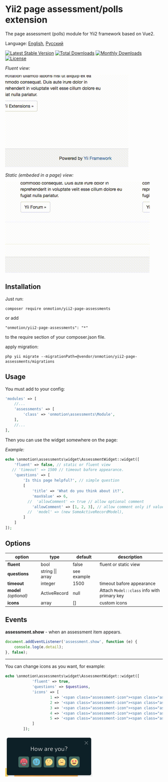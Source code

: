 # Yii2 page assessment/polls extension
The page assessment (polls) module for Yii2 framework based on Vue2.

Language: [English](README.md), [Русский](README.ru.md)

[![Latest Stable Version](https://poser.pugx.org/onmotion/yii2-page-assessments/v/stable)](https://packagist.org/packages/onmotion/yii2-page-assessments)
[![Total Downloads](https://poser.pugx.org/onmotion/yii2-page-assessments/downloads)](https://packagist.org/packages/onmotion/yii2-page-assessments)
[![Monthly Downloads](https://poser.pugx.org/onmotion/yii2-page-assessments/d/monthly)](https://packagist.org/packages/onmotion/yii2-page-assessments)
[![License](https://poser.pugx.org/onmotion/yii2-page-assessments/license)](https://packagist.org/packages/onmotion/yii2-page-assessments)

*Fluent view:*

![fluent](https://github.com/onmotion/yii2-page-assessments/blob/docs/docs/fluent.gif?raw=true)

*Static (embeded in a page) view:*

![static](https://github.com/onmotion/yii2-page-assessments/blob/docs/docs/static.gif?raw=true)

Installation
--

Just run:

    composer require onmotion/yii2-page-assessments

or add 

    "onmotion/yii2-page-assessments": "*"

to the require section of your composer.json file.

apply migration:

    php yii migrate --migrationPath=@vendor/onmotion/yii2-page-assessments/migrations

Usage
--

You must add to your config:

```php
'modules' => [
    //...
    'assessments' => [
        'class' => 'onmotion\assessments\Module',
    ],
    //...
],
```

Then you can use the widget somewhere on the page:

*Example:*

```php
echo \onmotion\assessments\widget\AssessmentWidget::widget([
    'fluent' => false, // static or fluent view
   // 'timeout' => 1500 // timeout bafore appearance.
    'questions' => [
        'Is this page helpful?', // simple question
        [
            'title' => 'What do you think about it?',
            'maxValue' => 6, 
          //  'allowComment' => true // allow optional comment
            'allowComment' => [1, 2, 3], // allow comment only if value is 1, 2 or 3.
          //  'model' => (new SomeActiveRecordModel),
        ]
    ]
]);
```
Options
--

| option     | type | default  | description |
| --------   | --------  | --------  | --------  |
| **fluent**     | bool     | false    | fluent or static view  |
| **questions**   | string \|\| array   | see example | 
| **timeout** | integer | 1500 | timeout bafore appearance |
| **model** _(optional)_   | ActiveRecord   | null | Attach `Model::class` info with primary key  |
| **icons** | array | [] | custom icons |

Events
--

**assessment.show** - when an assessment item appears.

```javascript
document.addEventListener('assessment.show', function (e) {
    console.log(e.detail);
}, false);
```

---

You can change icons as you want, for example:

```php
echo \onmotion\assessments\widget\AssessmentWidget::widget([
            'fluent' => true,
            'questions' => $questions,
            'icons' => [
                    1 => '<span class="assessment-icon"><span class="assessment-icon__angry"></span></span>',
                    2 => '<span class="assessment-icon"><span class="assessment-icon__sad"></span></span>',
                    3 => '<span class="assessment-icon"><span class="assessment-icon__thinking"></span></span>',
                    4 => '<span class="assessment-icon"><span class="assessment-icon__happy"></span></span>',
                    5 => '<span class="assessment-icon"><span class="assessment-icon__in-love"></span></span>',
            ]
        ]);
```

![icons](https://github.com/onmotion/yii2-page-assessments/blob/docs/docs/icons.png?raw=true)
